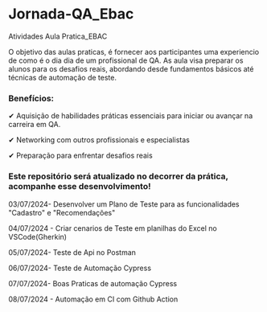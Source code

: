 
# Jornada-QA_Ebac
Atividades Aula Pratica_EBAC

O objetivo das aulas praticas, é fornecer aos participantes uma experiencio de como é o dia dia de um profissional de QA.
As aula visa preparar os alunos para os desafios reais, abordando desde fundamentos básicos até técnicas de automação de teste.

### Benefícios:

✔ Aquisição de habilidades práticas essenciais para iniciar ou avançar na carreira em QA.

✔ Networking com outros profissionais e especialistas 

✔ Preparação para enfrentar desafios reais

### Este repositório será atualizado no decorrer da prática, acompanhe esse desenvolvimento!

03/07/2024- Desenvolver um Plano de Teste para as funcionalidades "Cadastro" e "Recomendações"

04/07/2024 - Criar cenarios de Teste em planilhas do Excel no VSCode(Gherkin)

05/07/2024- Teste de Api no Postman

06/07/2024- Teste de Automação Cypress

07/07/2024- Boas Praticas de automação Cypress

08/07/2024 - Automação em CI com Github Action